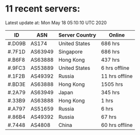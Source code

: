 # 11 recent servers:

Latest update at: Mon May 18 05:10:10 UTC 2020

| ID | ASN | Server Country | Online |
| -- | --- | -------------- | ------ |
| #.D09B | AS174 | United States | 686 hrs |
| #.7F1D | AS63949 | Singapore | 686 hrs |
| #.B6F8 | AS63888 | Hong Kong | 437 hrs |
| #.9FC3 | AS53889 | United States | 6 hrs offline |
| #.1F2B | AS49392 | Russia | 11 hrs offline |
| #.BD3E | AS63888 | Hong Kong | 1505 hrs |
| #.2A79 | AS63949 | Japan | 345 hrs |
| #.33B9 | AS63888 | Hong Kong | 1 hrs |
| #.A797 | AS51659 | Russia | 6 hrs |
| #.86B4 | AS49392 | Russia | 67 hrs |
| #.7448 | AS4808 | China | 60 hrs offline |

